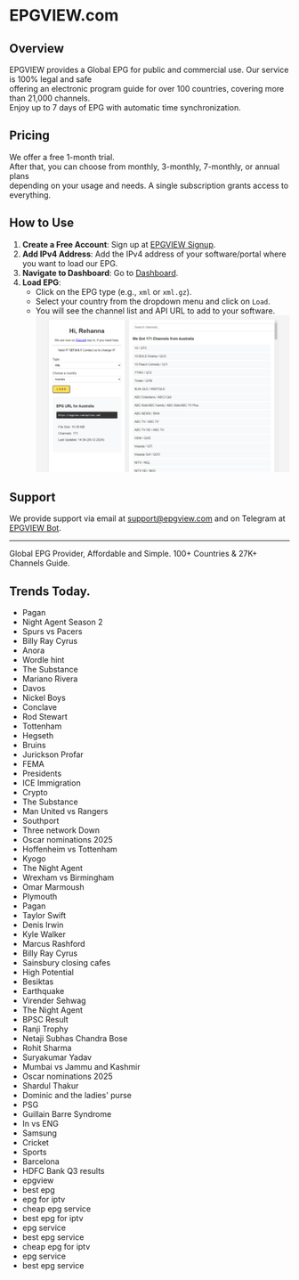 # EPGVIEW.com



## Overview
EPGVIEW provides a Global EPG for public and commercial use. Our service is 100% legal and safe\
offering an electronic program guide for over 100 countries, covering more than 21,000 channels.\
Enjoy up to 7 days of EPG with automatic time synchronization.

## Pricing
We offer a free 1-month trial. \
After that, you can choose from monthly, 3-monthly, 7-monthly, or annual plans \
depending on your usage and needs. A single subscription grants access to everything.

## How to Use
1. **Create a Free Account**: Sign up at [EPGVIEW Signup](https://epgview.com/signup.php).
2. **Add IPv4 Address**: Add the IPv4 address of your software/portal where you want to load our EPG.
3. **Navigate to Dashboard**: Go to [Dashboard](https://epgview.com/dashboard.php).
4. **Load EPG**:
   - Click on the EPG type (e.g., `xml` or `xml.gz`).
   - Select your country from the dropdown menu and click on `Load`.
   - You will see the channel list and API URL to add to your software.
![EPGVIEW](img/dashboard.png)
## Support
We provide support via email at [support@epgview.com](mailto:support@epgview.com) and on Telegram at [EPGVIEW Bot](https://t.me/epgview_bot).

---

Global EPG Provider, Affordable and Simple. 100+ Countries & 27K+ Channels Guide.

## Trends Today.

- Pagan
- Night Agent Season 2
- Spurs vs Pacers
- Billy Ray Cyrus
- Anora
- Wordle hint
- The Substance
- Mariano Rivera
- Davos
- Nickel Boys
- Conclave
- Rod Stewart
- Tottenham
- Hegseth
- Bruins
- Jurickson Profar
- FEMA
- Presidents
- ICE Immigration
- Crypto
- The Substance
- Man United vs Rangers
- Southport
- Three network Down
- Oscar nominations 2025
- Hoffenheim vs Tottenham
- Kyogo
- The Night Agent
- Wrexham vs Birmingham
- Omar Marmoush
- Plymouth
- Pagan
- Taylor Swift
- Denis Irwin
- Kyle Walker
- Marcus Rashford
- Billy Ray Cyrus
- Sainsbury closing cafes
- High Potential
- Besiktas
- Earthquake
- Virender Sehwag
- The Night Agent
- BPSC Result
- Ranji Trophy
- Netaji Subhas Chandra Bose
- Rohit Sharma
- Suryakumar Yadav
- Mumbai vs Jammu and Kashmir
- Oscar nominations 2025
- Shardul Thakur
- Dominic and the ladies' purse
- PSG
- Guillain Barre Syndrome
- In vs ENG
- Samsung
- Cricket
- Sports
- Barcelona
- HDFC Bank Q3 results
- epgview
- best epg
- epg for iptv
- cheap epg service
- best epg for iptv
- epg service
- best epg service
- cheap epg for iptv
- epg service
- best epg service
